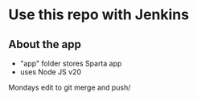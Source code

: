 # Use this repo with Jenkins

## About the app
- "app" folder stores Sparta app
- uses Node JS v20



Mondays edit to git merge and push/

